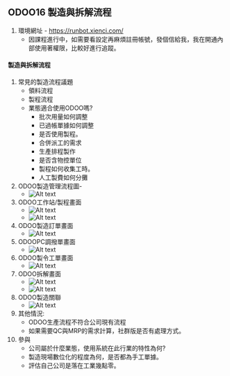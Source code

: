 ## ODOO16 製造與拆解流程
1. 環境網址 - https://runbot.xienci.com/
   + 因課程進行中，如需要看設定再麻煩註冊帳號，發個信給我，我在開通內部使用著權限，比較好進行追蹤。
#### 製造與拆解流程
1. 常見的製造流程議題
   + 領料流程
   + 製程流程
   + 業態適合使用ODOO嗎?
     + 批次用量如何調整
     + 已過帳單據如何調整
     + 是否使用製程。
     + 合併派工的需求
     + 生產排程製作
     + 是否含物控單位
     + 製程如何收集工時。
     + 人工製費如何分攤
3. ODOO製造管理流程圖-
   + ![Alt text](https://github.com/ksharry/odoo-repository/blob/main/pic/A4111.png?raw=true)
4. ODOO工作站/製程畫面
   + ![Alt text](https://github.com/ksharry/odoo-repository/blob/main/pic/A4115.png?raw=true)
   + ![Alt text](https://github.com/ksharry/odoo-repository/blob/main/pic/A4116.png?raw=true)
4. ODOO製造訂單畫面
   + ![Alt text](https://github.com/ksharry/odoo-repository/blob/main/pic/A4112.png?raw=true)
4. ODOOPC調撥單畫面
   + ![Alt text](https://github.com/ksharry/odoo-repository/blob/main/pic/A4113.png?raw=true)
5. ODOO製令工單畫面
   + ![Alt text](https://github.com/ksharry/odoo-repository/blob/main/pic/A4114.png?raw=true)
6. ODOO拆解畫面
   + ![Alt text](https://github.com/ksharry/odoo-repository/blob/main/pic/4118.png?raw=true)
   + ![Alt text](https://github.com/ksharry/odoo-repository/blob/main/pic/4117.png?raw=true)
8. ODOO製造關聯
   + ![Alt text](https://github.com/ksharry/odoo-repository/blob/main/pic/A4119.png?raw=true)
9. 其他情況:
   + ODOO生產流程不符合公司現有流程
   + 如果需要QC與MRP的需求計算，社群版是否有處理方式。
10. 參與
    + 公司屬於什麼業態，使用系統在此行業的特性為何?
    + 製造現場數位化的程度為何，是否都為手工單據。
    + 評估自己公司是落在工業幾點零。
